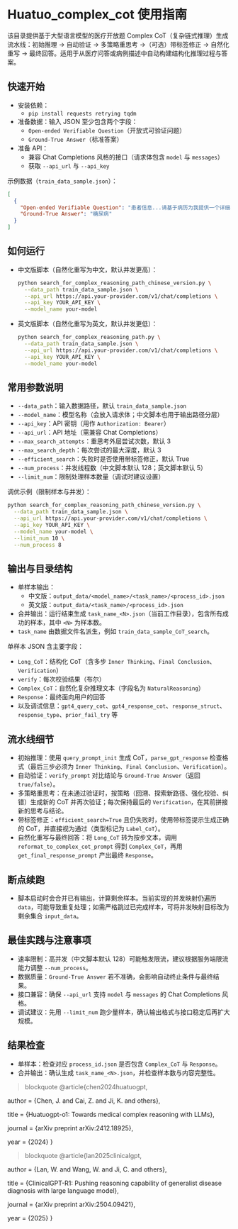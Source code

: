 # Huatuo_complex_cot 使用指南

该目录提供基于大型语言模型的医疗开放题 Complex CoT（复杂链式推理）生成流水线：初始推理 → 自动验证 → 多策略重思考 →（可选）带标签修正 → 自然化重写 → 最终回答。适用于从医疗问答或病例描述中自动构建结构化推理过程与答案。

## 快速开始
- 安装依赖：
  - `pip install requests retrying tqdm`
- 准备数据：输入 JSON 至少包含两个字段：
  - `Open-ended Verifiable Question`（开放式可验证问题）
  - `Ground-True Answer`（标准答案）
- 准备 API：
  - 兼容 Chat Completions 风格的接口（请求体包含 `model` 与 `messages`）
  - 获取 `--api_url` 与 `--api_key`

示例数据（`train_data_sample.json`）：
```json
[
  {
    "Open-ended Verifiable Question": "患者信息...请基于病历为我提供一个详细、全面的诊断分析，并给出诊断结果。",
    "Ground-True Answer": "糖尿病"
  }
]
```

## 如何运行
- 中文版脚本（自然化重写为中文，默认并发更高）：
  ```bash
  python search_for_complex_reasoning_path_chinese_version.py \
    --data_path train_data_sample.json \
    --api_url https://api.your-provider.com/v1/chat/completions \
    --api_key YOUR_API_KEY \
    --model_name your-model
  ```
- 英文版脚本（自然化重写为英文，默认并发更低）：
  ```bash
  python search_for_complex_reasoning_path.py \
    --data_path train_data_sample.json \
    --api_url https://api.your-provider.com/v1/chat/completions \
    --api_key YOUR_API_KEY \
    --model_name your-model
  ```

## 常用参数说明
- `--data_path`：输入数据路径，默认 `train_data_sample.json`
- `--model_name`：模型名称（会放入请求体；中文脚本也用于输出路径分层）
- `--api_key`：API 密钥（用作 `Authorization: Bearer`）
- `--api_url`：API 地址（需兼容 Chat Completions）
- `--max_search_attempts`：重思考外层尝试次数，默认 3
- `--max_search_depth`：每次尝试的最大深度，默认 3
- `--efficient_search`：失败时是否使用带标签修正，默认 True
- `--num_process`：并发线程数（中文脚本默认 128；英文脚本默认 5）
- `--limit_num`：限制处理样本数量（调试时建议设置）

调优示例（限制样本与并发）：
```bash
python search_for_complex_reasoning_path_chinese_version.py \
  --data_path train_data_sample.json \
  --api_url https://api.your-provider.com/v1/chat/completions \
  --api_key YOUR_API_KEY \
  --model_name your-model \
  --limit_num 10 \
  --num_process 8
```



## 输出与目录结构
- 单样本输出：
  - 中文版：`output_data/<model_name>/<task_name>/<process_id>.json`
  - 英文版：`output_data/<task_name>/<process_id>.json`
- 合并输出：运行结束生成 `task_name_<N>.json`（当前工作目录），包含所有成功的样本，其中 `<N>` 为样本数。
- `task_name` 由数据文件名派生，例如 `train_data_sample_CoT_search`。

单样本 JSON 含主要字段：
- `Long_CoT`：结构化 CoT（含多步 `Inner Thinking`、`Final Conclusion`、`Verification`）
- `verify`：每次校验结果（布尔）
- `Complex_CoT`：自然化复杂推理文本（字段名为 `NaturalReasoning`）
- `Response`：最终面向用户的回答
- 以及调试信息：`gpt4_query_cot`、`gpt4_response_cot`、`response_struct`、`response_type`、`prior_fail_try` 等

## 流水线细节
- 初始推理：使用 `query_prompt_init` 生成 CoT，`parse_gpt_response` 检查格式（最后三步必须为 `Inner Thinking`、`Final Conclusion`、`Verification`）。
- 自动验证：`verify_prompt` 对比结论与 `Ground-True Answer`（返回 `true/false`）。
- 多策略重思考：在未通过验证时，按策略（回溯、探索新路径、强化校验、纠错）生成新的 CoT 并再次验证；每次保持最后的 `Verification`，在其前拼接新的思考与结论。
- 带标签修正：`efficient_search=True` 且仍失败时，使用带标签提示生成正确的 CoT，并直接视为通过（类型标记为 `Label_CoT`）。
- 自然化重写与最终回答：将 `Long_CoT` 转为按步文本，调用 `reformat_to_complex_cot_prompt` 得到 `Complex_CoT`，再用 `get_final_response_prompt` 产出最终 `Response`。

## 断点续跑
- 脚本启动时会合并已有输出，计算剩余样本。当前实现的并发映射仍遍历 `data`，可能导致重复处理；如需严格跳过已完成样本，可将并发映射目标改为剩余集合 `input_data`。

## 最佳实践与注意事项
- 速率限制：高并发（中文脚本默认 128）可能触发限流，建议根据服务端限流能力调整 `--num_process`。
- 数据质量：`Ground-True Answer` 若不准确，会影响自动终止条件与最终结果。
- 接口兼容：确保 `--api_url` 支持 `model` 与 `messages` 的 Chat Completions 风格。
- 调试建议：先用 `--limit_num` 跑少量样本，确认输出格式与接口稳定后再扩大规模。

## 结果检查
- 单样本：检查对应 `process_id.json` 是否包含 `Complex_CoT` 与 `Response`。
- 合并输出：确认生成 `task_name_<N>.json`，并检查样本数与内容完整性。


> blockquote
@article{chen2024huatuogpt,
> 
  author = {Chen, J. and Cai, Z. and Ji, K. and others},
  
  title = {Huatuogpt-o1: Towards medical complex reasoning with LLMs},
  
  journal = {arXiv preprint arXiv:2412.18925},
  
  year = {2024}
}
> 
> blockquote
@article{lan2025clinicalgpt,
> 
  author = {Lan, W. and Wang, W. and Ji, C. and others},
  
  title = {ClinicalGPT-R1: Pushing reasoning capability of generalist disease diagnosis with large language model},
  
  journal = {arXiv preprint arXiv:2504.09421},
  
  year = {2025}
}
